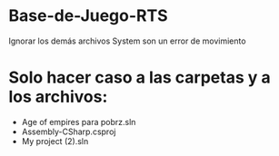 # Base-de-Juego-RTS
Ignorar los demás archivos System son un error de movimiento

# Solo hacer caso a las carpetas y a los archivos:
* Age of empires para pobrz.sln
* Assembly-CSharp.csproj
* My project (2).sln

